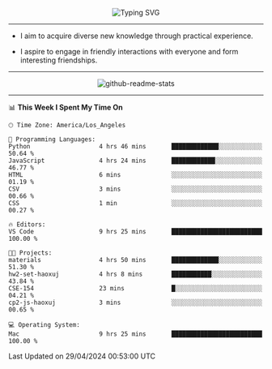 <p align="center">
  <img src="https://readme-typing-svg.demolab.com?font=Fira+Code&weight=500&size=32&duration=2500&pause=1600&center=true&vCenter=true&random=false&width=1024&height=64&lines=Hi+there+%F0%9F%91%8B;I'm+delighted+you+could+make+it+here+%F0%9F%8E%89;I'm+Harry%2C+a+college+student+still+finding+my+way" alt="Typing SVG" />
</p>


---


- I aim to acquire diverse new knowledge through practical experience.

- I aspire to engage in friendly interactions with everyone and form interesting friendships.


---


<p align="center">
  <img src="https://github-readme-stats.vercel.app/api?username=Harry-Jing&show_icons=true" alt="github-readme-stats"/>
</p>


---

<!--START_SECTION:waka-->
📊 **This Week I Spent My Time On** 

```text
🕑︎ Time Zone: America/Los_Angeles

💬 Programming Languages: 
Python                   4 hrs 46 mins       █████████████░░░░░░░░░░░░   50.64 % 
JavaScript               4 hrs 24 mins       ████████████░░░░░░░░░░░░░   46.77 % 
HTML                     6 mins              ░░░░░░░░░░░░░░░░░░░░░░░░░   01.19 % 
CSV                      3 mins              ░░░░░░░░░░░░░░░░░░░░░░░░░   00.66 % 
CSS                      1 min               ░░░░░░░░░░░░░░░░░░░░░░░░░   00.27 % 

🔥 Editors: 
VS Code                  9 hrs 25 mins       █████████████████████████   100.00 % 

🐱‍💻 Projects: 
materials                4 hrs 50 mins       █████████████░░░░░░░░░░░░   51.30 % 
hw2-set-haoxuj           4 hrs 8 mins        ███████████░░░░░░░░░░░░░░   43.84 % 
CSE-154                  23 mins             █░░░░░░░░░░░░░░░░░░░░░░░░   04.21 % 
cp2-js-haoxuj            3 mins              ░░░░░░░░░░░░░░░░░░░░░░░░░   00.65 % 

💻 Operating System: 
Mac                      9 hrs 25 mins       █████████████████████████   100.00 % 
```


 Last Updated on 29/04/2024 00:53:00 UTC
<!--END_SECTION:waka-->
